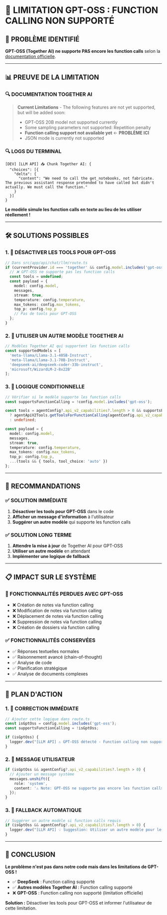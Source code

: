 # 🚨 LIMITATION GPT-OSS : FUNCTION CALLING NON SUPPORTÉ

## 🎯 **PROBLÈME IDENTIFIÉ**

**GPT-OSS (Together AI) ne supporte PAS encore les function calls** selon la [documentation officielle](https://docs.together.ai/docs/gpt-oss).

---

## 📊 **PREUVE DE LA LIMITATION**

### **🔍 DOCUMENTATION TOGETHER AI**

> **Current Limitations** - The following features are not yet supported, but will be added soon:
> - GPT-OSS 20B model not supported currently
> - Some sampling parameters not supported: Repetition penalty
> - **Function calling support not available yet** ← **PROBLÈME ICI**
> - JSON mode is currently not supported

### **🔍 LOGS DU TERMINAL**

```
[DEV] [LLM API] 📥 Chunk Together AI: {
  "choices": [{
    "delta": {
      "content": "We need to call the get_notebooks, not fabricate. The previous assistant response pretended to have called but didn't actually. We must call the function."
    }
  }]
}
```

**Le modèle simule les function calls en texte au lieu de les utiliser réellement !**

---

## 🛠️ **SOLUTIONS POSSIBLES**

### **1. 🚫 DÉSACTIVER LES TOOLS POUR GPT-OSS**

```typescript
// Dans src/app/api/chat/llm/route.ts
if (currentProvider.id === 'together' && config.model.includes('gpt-oss')) {
  // ❌ GPT-OSS ne supporte pas les function calls
  const tools = undefined;
  const payload = {
    model: config.model,
    messages,
    stream: true,
    temperature: config.temperature,
    max_tokens: config.max_tokens,
    top_p: config.top_p
    // Pas de tools pour GPT-OSS
  };
}
```

### **2. 🔄 UTILISER UN AUTRE MODÈLE TOGETHER AI**

```typescript
// Modèles Together AI qui supportent les function calls
const supportedModels = [
  'meta-llama/Llama-3.1-405B-Instruct',
  'meta-llama/Llama-3.1-70B-Instruct',
  'deepseek-ai/deepseek-coder-33b-instruct',
  'microsoft/WizardLM-2-8x22B'
];
```

### **3. 🎯 LOGIQUE CONDITIONNELLE**

```typescript
// Vérifier si le modèle supporte les function calls
const supportsFunctionCalling = !config.model.includes('gpt-oss');

const tools = agentConfig?.api_v2_capabilities?.length > 0 && supportsFunctionCalling
  ? agentApiV2Tools.getToolsForFunctionCalling(agentConfig.api_v2_capabilities)
  : undefined;

const payload = {
  model: config.model,
  messages,
  stream: true,
  temperature: config.temperature,
  max_tokens: config.max_tokens,
  top_p: config.top_p,
  ...(tools && { tools, tool_choice: 'auto' })
};
```

---

## 🎯 **RECOMMANDATIONS**

### **✅ SOLUTION IMMÉDIATE**

1. **Désactiver les tools pour GPT-OSS** dans le code
2. **Afficher un message d'information** à l'utilisateur
3. **Suggérer un autre modèle** qui supporte les function calls

### **✅ SOLUTION LONG TERME**

1. **Attendre la mise à jour** de Together AI pour GPT-OSS
2. **Utiliser un autre modèle** en attendant
3. **Implémenter une logique de fallback**

---

## 📋 **IMPACT SUR LE SYSTÈME**

### **🚫 FONCTIONNALITÉS PERDUES AVEC GPT-OSS**

- ❌ Création de notes via function calling
- ❌ Modification de notes via function calling
- ❌ Déplacement de notes via function calling
- ❌ Suppression de notes via function calling
- ❌ Création de dossiers via function calling

### **✅ FONCTIONNALITÉS CONSERVÉES**

- ✅ Réponses textuelles normales
- ✅ Raisonnement avancé (chain-of-thought)
- ✅ Analyse de code
- ✅ Planification stratégique
- ✅ Analyse de documents complexes

---

## 🚀 **PLAN D'ACTION**

### **1. 🔧 CORRECTION IMMÉDIATE**

```typescript
// Ajouter cette logique dans route.ts
const isGptOss = config.model.includes('gpt-oss');
const supportsFunctionCalling = !isGptOss;

if (isGptOss) {
  logger.dev("[LLM API] ⚠️ GPT-OSS détecté - Function calling non supporté");
}
```

### **2. 📝 MESSAGE UTILISATEUR**

```typescript
if (isGptOss && agentConfig?.api_v2_capabilities?.length > 0) {
  // Ajouter un message système
  messages.unshift({
    role: 'system',
    content: '⚠️ Note: GPT-OSS ne supporte pas encore les function calls. Les actions seront décrites en texte.'
  });
}
```

### **3. 🔄 FALLBACK AUTOMATIQUE**

```typescript
// Suggérer un autre modèle si function calls requis
if (isGptOss && agentConfig?.api_v2_capabilities?.length > 0) {
  logger.dev("[LLM API] 💡 Suggestion: Utiliser un autre modèle pour les function calls");
}
```

---

## 🎯 **CONCLUSION**

**Le problème n'est pas dans notre code mais dans les limitations de GPT-OSS !**

- ✅ **DeepSeek** : Function calling supporté
- ✅ **Autres modèles Together AI** : Function calling supporté  
- ❌ **GPT-OSS** : Function calling non supporté (limitation officielle)

**Solution :** Désactiver les tools pour GPT-OSS et informer l'utilisateur de cette limitation. 